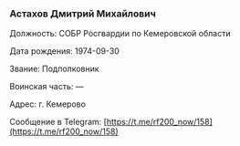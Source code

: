 ### Астахов Дмитрий Михайлович

Должность: СОБР Росгвардии по Кемеровской области

Дата рождения: 1974-09-30

Звание: Подполковник

Воинская часть: —

Адрес: г. Кемерово

Сообщение в Telegram: [https://t.me/rf200_now/158](https://t.me/rf200_now/158)

